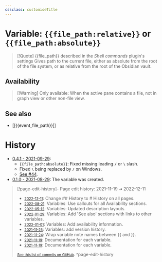 ```yaml
---
cssclass: customiseTitle
---
```

# Variable: `{{file_path:relative}}` or `{{file_path:absolute}}`
> [!Quote] {{file_path}} described in the *Shell commands* plugin's settings
> Gives path to the current file, either as absolute from the root of the file system, or as relative from the root of the Obsidian vault.

## Availability
> [!Warning] Only available:
> When the active pane contains a file, not in graph view or other non-file view.

## See also
- [[{{event_file_path}}]]

# History
- [0.4.1 - 2021-09-29](https://github.com/Taitava/obsidian-shellcommands/blob/main/CHANGELOG.md#041---2021-09-29):
	- `{{file_path:absolute}}`: Fixed missing leading `/` or `\` slash.
	- Fixed `\` being replaced by `/` on Windows.
	- [See #44](https://github.com/Taitava/obsidian-shellcommands/issues/44).
- [0.1.0 - 2021-08-29](https://github.com/Taitava/obsidian-shellcommands/blob/main/CHANGELOG.md#010---2021-08-29): The variable was created.

> [!page-edit-history]- Page edit history: 2021-11-19 &#10132; 2022-12-11
> - [<small>2022-12-11</small>](https://github.com/Taitava/obsidian-shellcommands-documentation/commit/10ffc392aaf12df9cc211fb05030d43bcb772aad): Change ## History to # History on all pages.
> - [<small>2022-08-21</small>](https://github.com/Taitava/obsidian-shellcommands-documentation/commit/a1bc8cac4a5ba12608ef30eabfcbb616a69710bd): Variables: Use callouts for all Availability sections.
> - [<small>2022-05-12</small>](https://github.com/Taitava/obsidian-shellcommands-documentation/commit/b3e7de3816f3d1b8675616f41e6fc4b8fe66e740): Variables: Updated description layouts.
> - [<small>2022-01-29</small>](https://github.com/Taitava/obsidian-shellcommands-documentation/commit/e4c431cdcbfcff0c95963613c9466171a38e90dd): Variables: Add 'See also' sections with links to other variables.
> - [<small>2022-01-01</small>](https://github.com/Taitava/obsidian-shellcommands-documentation/commit/8610b6660a05e99d0cc0531db30ffde0bfc2fe8e): Variables: Add availability information.
> - [<small>2021-11-25</small>](https://github.com/Taitava/obsidian-shellcommands-documentation/commit/62b9ff92e6c0ed82fb8d617b8644ba062cafa25a): Variables: add version history.
> - [<small>2021-11-24</small>](https://github.com/Taitava/obsidian-shellcommands-documentation/commit/da2bc9e5eee499f12b6cc2c4952739652b999de1): Wrap variable note names between {{ and }}.
> - [<small>2021-11-19</small>](https://github.com/Taitava/obsidian-shellcommands-documentation/commit/17cb062fae9850024325871b93694d81e5d67fa3): Documentation for each variable.
> - [<small>2021-11-19</small>](https://github.com/Taitava/obsidian-shellcommands-documentation/commit/3e5e64ba07d1979852b3f75f53ed3d1480ffdb09): Documentation for each variable.
> 
> [<small>See this list of commits on GitHub</small>](https://github.com/Taitava/obsidian-shellcommands-documentation/commits/main/./Variables/%7B%7Bfile_path%7D%7D.md).
> ^page-edit-history